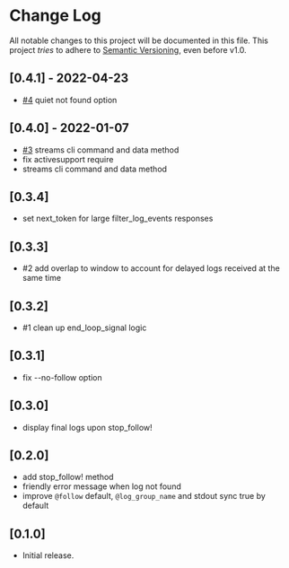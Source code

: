 # Change Log

All notable changes to this project will be documented in this file.
This project *tries* to adhere to [Semantic Versioning](http://semver.org/), even before v1.0.

## [0.4.1] - 2022-04-23
- [#4](https://github.com/tongueroo/aws-logs/pull/4) quiet not found option

## [0.4.0] - 2022-01-07
- [#3](https://github.com/tongueroo/aws-logs/pull/3) streams cli command and data method
- fix activesupport require
- streams cli command and data method

## [0.3.4]
- set next_token for large filter_log_events responses

## [0.3.3]
- #2 add overlap to window to account for delayed logs received at the same time

## [0.3.2]
- #1 clean up end_loop_signal logic

## [0.3.1]
- fix --no-follow option

## [0.3.0]
- display final logs upon stop_follow!

## [0.2.0]
- add stop_follow! method
- friendly error message when log not found
- improve `@follow` default, `@log_group_name` and stdout sync true by default

## [0.1.0]
- Initial release.
